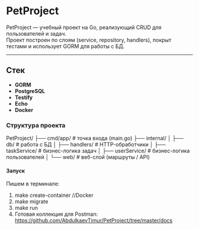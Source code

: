 # PetProject

PetProject — учебный проект на Go, реализующий CRUD для пользователей и задач.  
Проект построен по слоям (service, repository, handlers), покрыт тестами и использует GORM для работы с БД.

---

## Стек

- **GORM**
- **PostgreSQL**
- **Testify**
- **Echo**
- **Docker**

### Структура проекта

PetProject/
├── cmd/app/               # точка входа (main.go)
├── internal/
│   ├── db/                # работа с БД
│   ├── handlers/          # HTTP-обработчики
│   ├── taskService/       # бизнес-логика задач
│   ├── userService/       # бизнес-логика пользователей
│   └── web/               # веб-слой (маршруты / API)

#### Запуск
Пишем в терминале:
1. make create-container      //Docker
2. make migrate
3. make run
4. Готовая коллекция для Postman: https://github.com/AbdulkaevTimur/PetProject/tree/master/docs




